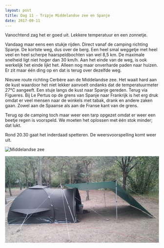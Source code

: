```yaml
---
layout: post
title: Dag 11 - Tripje Middelandse zee en Spanje 
date: 2017-09-11
---
```

Vanochtend zag het er goed uit. Lekkere temperatuur en een zonnetje. <br>

Vandaag maar eens een stukje rijden. Direct vanaf de camping richting Spanje. De kortste weg, dus over de berg. Een heel smal weggetje met heel veel en heel scherpe haarspeldbochten van wel 8,5 km. De maximale snelheid ligt niet hoger dan 30 km/h. Aan het einde van de weg, is ook werkelijk het einde lijkt het. Alleen nog maar onverharde paden naar huizen. Er zit maar één ding op en dat is terug over dezelfde weg.<br> 

Nieuwe route richting Cerbère aan de Middelandse zee. Het waait hard aan de kust waardoor het niet lekker aanvoelt ondanks dat de temperatuurmeter 27°C aangeeft. Een stuje langs de kust naar Spanje gereden. Terug via Figueres. Bij Le Pertus op de grens van Spanje naar Frankrijk is het erg druk omdat er veel mensen naar de winkels met tabak, drank en andere zaken gaan. Zowel aan de Spaanse als aan de Franse kant van de grens.<br>

Terug op de camping toch maar weer een tarp opgezet omdat er weer een beetje regen is voorspeld. We moeten het oplossen met één stok minder; dat lukt.<br>

Rond 20.30 gaat het inderdaad spetteren. De weersvoorspelling komt weer uit.<br>

![Middelandse zee]( https://github.com/Prudento-NL/2017-09-frankrijk/blob/master/images/dag11a.jpg?raw=true)<br>

![Tent met tarp]( https://github.com/Prudento-NL/2017-09-frankrijk/blob/master/images/dag11b.jpg?raw=true)
